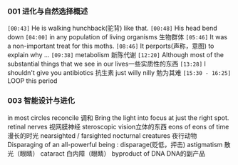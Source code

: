  ### 001 进化与自然选择概述

`[00:43]` He is walking hunchback(驼背) like that.
`[00:48]` His head bend down
`[04:00]` in any population of living organisms 生物群体
`[05:46]`  It was a non-important treat for this moths.
`[08:46]` It perports(声称，意图) to explain why ...
`[09:38]` metabolism 新陈代谢
`[12:20]` Although most of the substantial things that we see in our lives一些实质性的东西
`[13:28]` I shouldn't give you antibiotics 抗生素 just willy nilly 勉为其难
`[15:30 - 16:25]` LOOP this period



### 003 智能设计与进化

in most circles
reconcile 调和
Bring the light into focus at just the right spot.
retinal nerves 视网膜神经
steroscopic vision立体的东西
eons of eons of time 漫长的时光
nearsighted / farsighted
nocturnal creatures 夜行动物
Disparaging of an all-powerful being : disparage(贬低，抨击)
astigmatism 散光（眼睛）
cataract 白内障（眼睛）
byproduct of DNA DNA的副产品

